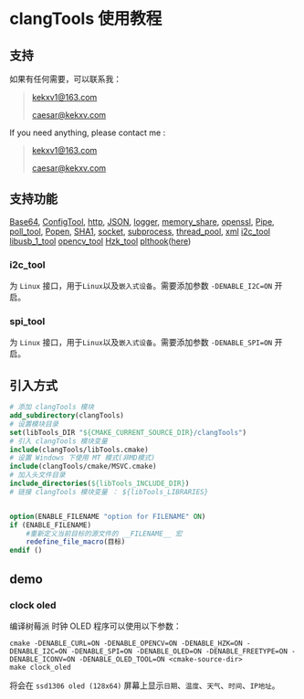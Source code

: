 # clangTools 使用教程

## 支持

如果有任何需要，可以联系我：

>
> kekxv1@163.com
>
> caesar@kekxv.com
>

If you need anything, please contact me :

>
> kekxv1@163.com
>
> caesar@kekxv.com
>

## 支持功能
[Base64](src/Base64),
[ConfigTool](src/ConfigTool),
[http](src/http),
[JSON](src/JSON),
[logger](src/logger),
[memory_share](src/memory_share),
[openssl](src/openssl),
[Pipe](src/Pipe),
[poll_tool](src/poll_tool),
[Popen](src/Popen),
[SHA1](src/SHA1),
[socket](src/socket),
[subprocess](src/subprocess),
[thread_pool](src/thread_pool),
[xml](src/xml)
[i2c_tool](src/i2c_tool)
[libusb_1_tool](src/libusb_1_tool)
[opencv_tool](src/opencv_tool)
[Hzk_tool](src/Hzk_tool)
[plthook](src/plthook)([here](https://github.com/kubo/plthook))

### i2c_tool

为 `Linux` 接口，用于`Linux`以及`嵌入式设备`。需要添加参数 `-DENABLE_I2C=ON` 开启。

### spi_tool

为 `Linux` 接口，用于`Linux`以及`嵌入式设备`。需要添加参数 `-DENABLE_SPI=ON` 开启。

## 引入方式

```cmake
# 添加 clangTools 模块
add_subdirectory(clangTools)
# 设置模块目录
set(libTools_DIR "${CMAKE_CURRENT_SOURCE_DIR}/clangTools")
# 引入 clangTools 模块变量
include(clangTools/libTools.cmake)
# 设置 Windows 下使用 MT 模式(非MD模式)
include(clangTools/cmake/MSVC.cmake)
# 加入头文件目录
include_directories(${libTools_INCLUDE_DIR})
# 链接 clangTools 模块变量 ： ${libTools_LIBRARIES}


option(ENABLE_FILENAME "option for FILENAME" ON)
if (ENABLE_FILENAME)
    #重新定义当前目标的源文件的 __FILENAME__ 宏
    redefine_file_macro(目标)
endif ()
```

## demo

### clock oled

编译树莓派 时钟 OLED 程序可以使用以下参数：

```shell script
cmake -DENABLE_CURL=ON -DENABLE_OPENCV=ON -DENABLE_HZK=ON -DENABLE_I2C=ON -DENABLE_SPI=ON -DENABLE_OLED=ON -DENABLE_FREETYPE=ON -DENABLE_ICONV=ON -DENABLE_OLED_TOOL=ON <cmake-source-dir>
make clock_oled
```

将会在 `ssd1306 oled (128x64)` 屏幕上显示`日期`、`温度`、`天气`、`时间`、`IP地址`。



